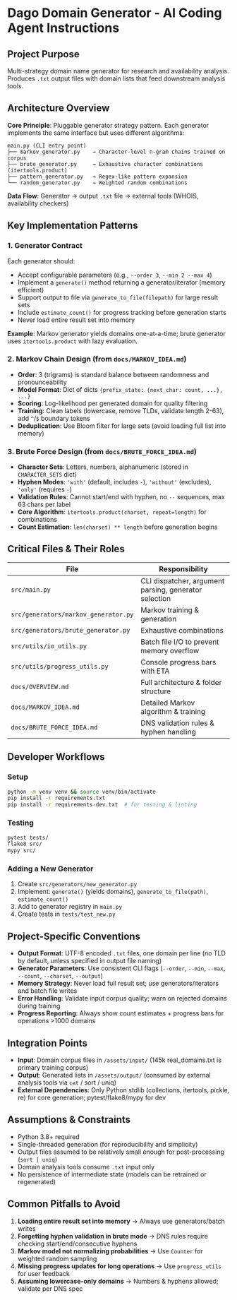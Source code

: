# Dago Domain Generator - AI Coding Agent Instructions

## Project Purpose
Multi-strategy domain name generator for research and availability analysis. Produces `.txt` output files with domain lists that feed downstream analysis tools.

## Architecture Overview

**Core Principle**: Pluggable generator strategy pattern. Each generator implements the same interface but uses different algorithms:

```
main.py (CLI entry point)
├── markov_generator.py    → Character-level n-gram chains trained on corpus
├── brute_generator.py     → Exhaustive character combinations (itertools.product)
├── pattern_generator.py   → Regex-like pattern expansion
└── random_generator.py    → Weighted random combinations
```

**Data Flow**: Generator → output `.txt` file → external tools (WHOIS, availability checkers)

## Key Implementation Patterns

### 1. Generator Contract
Each generator should:
- Accept configurable parameters (e.g., `--order 3`, `--min 2 --max 4`)
- Implement a `generate()` method returning a generator/iterator (memory efficient)
- Support output to file via `generate_to_file(filepath)` for large result sets
- Include `estimate_count()` for progress tracking before generation starts
- Never load entire result set into memory

**Example**: Markov generator yields domains one-at-a-time; brute generator uses `itertools.product` with lazy evaluation.

### 2. Markov Chain Design (from `docs/MARKOV_IDEA.md`)
- **Order**: 3 (trigrams) is standard balance between randomness and pronounceability
- **Model Format**: Dict of dicts `{prefix_state: {next_char: count, ...}, ...}`
- **Scoring**: Log-likelihood per generated domain for quality filtering
- **Training**: Clean labels (lowercase, remove TLDs, validate length 2-63), add `^`/`$` boundary tokens
- **Deduplication**: Use Bloom filter for large sets (avoid loading full list into memory)

### 3. Brute Force Design (from `docs/BRUTE_FORCE_IDEA.md`)
- **Character Sets**: Letters, numbers, alphanumeric (stored in `CHARACTER_SETS` dict)
- **Hyphen Modes**: `'with'` (default, includes `-`), `'without'` (excludes), `'only'` (requires `-`)
- **Validation Rules**: Cannot start/end with hyphen, no `--` sequences, max 63 chars per label
- **Core Algorithm**: `itertools.product(charset, repeat=length)` for combinations
- **Count Estimation**: `len(charset) ** length` before generation begins

## Critical Files & Their Roles

| File | Responsibility |
|------|---|
| `src/main.py` | CLI dispatcher, argument parsing, generator selection |
| `src/generators/markov_generator.py` | Markov training & generation |
| `src/generators/brute_generator.py` | Exhaustive combinations |
| `src/utils/io_utils.py` | Batch file I/O to prevent memory overflow |
| `src/utils/progress_utils.py` | Console progress bars with ETA |
| `docs/OVERVIEW.md` | Full architecture & folder structure |
| `docs/MARKOV_IDEA.md` | Detailed Markov algorithm & training |
| `docs/BRUTE_FORCE_IDEA.md` | DNS validation rules & hyphen handling |

## Developer Workflows

### Setup
```bash
python -m venv venv && source venv/bin/activate
pip install -r requirements.txt
pip install -r requirements-dev.txt  # for testing & linting
```

### Testing
```bash
pytest tests/
flake8 src/
mypy src/
```

### Adding a New Generator
1. Create `src/generators/new_generator.py`
2. Implement: `generate()` (yields domains), `generate_to_file(path)`, `estimate_count()`
3. Add to generator registry in `main.py`
4. Create tests in `tests/test_new.py`

## Project-Specific Conventions

- **Output Format**: UTF-8 encoded `.txt` files, one domain per line (no TLD by default, unless specified in output file naming)
- **Generator Parameters**: Use consistent CLI flags (`--order`, `--min`, `--max`, `--count`, `--charset`, `--output`)
- **Memory Strategy**: Never load full result set; use generators/iterators and batch file writes
- **Error Handling**: Validate input corpus quality; warn on rejected domains during training
- **Progress Reporting**: Always show count estimates + progress bars for operations >1000 domains

## Integration Points

- **Input**: Domain corpus files in `/assets/input/` (145k real_domains.txt is primary training corpus)
- **Output**: Generated lists in `/assets/output/` (consumed by external analysis tools via `cat` / sort / uniq)
- **External Dependencies**: Only Python stdlib (collections, itertools, pickle, re) for core generation; pytest/flake8/mypy for dev

## Assumptions & Constraints

- Python 3.8+ required
- Single-threaded generation (for reproducibility and simplicity)
- Output files assumed to be relatively small enough for post-processing (`sort | uniq`)
- Domain analysis tools consume `.txt` input only
- No persistence of intermediate state (models can be retrained or regenerated)

## Common Pitfalls to Avoid

1. **Loading entire result set into memory** → Always use generators/batch writes
2. **Forgetting hyphen validation in brute mode** → DNS rules require checking start/end/consecutive hyphens
3. **Markov model not normalizing probabilities** → Use `Counter` for weighted random sampling
4. **Missing progress updates for long operations** → Use `progress_utils` for user feedback
5. **Assuming lowercase-only domains** → Numbers & hyphens allowed; validate per DNS spec
